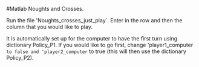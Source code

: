 #Matlab Noughts and Crosses. 

Run the file 'Noughts_crosses_just_play`. Enter in the row and then the column that you would like to play. 

It is automatically set up for the computer to have the first turn using dictionary Policy_P1. If you would like to go first, change 'player1_computer` to false and 'player2_computer` to true (this will then use the dictionary Policy_P2). 
